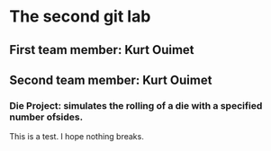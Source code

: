# The second git lab
## First team member: Kurt Ouimet
## Second team member: Kurt Ouimet
### Die Project: simulates the rolling of a die with a specified number ofsides.

This is a test.
I hope nothing breaks.